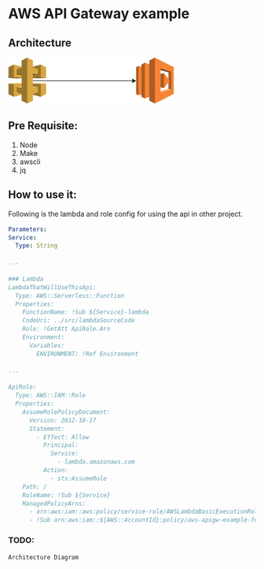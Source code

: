 # AWS API Gateway example

## Architecture
![Stack architecture](aws-apigw-example.png)

## Pre Requisite:

1. Node
2. Make
3. awscli
4. jq

## How to use it:

Following is the lambda and role config for using the api in other project.

  ```yaml
Parameters:
  Service:
    Type: String

...

### Lambda
  LambdaThatWillUseThisApi:
    Type: AWS::Serverless::Function
    Properties:
      FunctionName: !Sub ${Service}-lambda
      CodeUri: ../src/lambdaSourceCode
      Role: !GetAtt ApiRole.Arn
      Environment:
        Variables:
          ENVIRONMENT: !Ref Environment
          
...

  ApiRole:
    Type: AWS::IAM::Role
    Properties:
      AssumeRolePolicyDocument:
        Version: 2012-10-17
        Statement:
          - Effect: Allow
            Principal:
              Service:
                - lambda.amazonaws.com
            Action:
              - sts:AssumeRole
      Path: /
      RoleName: !Sub ${Service}
      ManagedPolicyArns:
        - arn:aws:iam::aws:policy/service-role/AWSLambdaBasicExecutionRole
        - !Sub arn:aws:iam::${AWS::AccountId}:policy/aws-apigw-example-fullaccess
  ```

### TODO:
    Architecture Diagram

